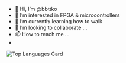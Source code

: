 - 👋 Hi, I’m @bbttko
- 👀 I’m interested in FPGA & microcontrollers
- 🌱 I’m currently learning how to walk
- 💞️ I’m looking to collaborate ...
- 📫 How to reach me ...
- 
![Top Languages Card](https://github-readme-stats.vercel.app/api/top-langs/?username=bbttko)
<!---
bbttko/bbttko is a ✨ special ✨ repository because its `README.md` (this file) appears on your GitHub profile.
You can click the Preview link to take a look at your changes.
--->

